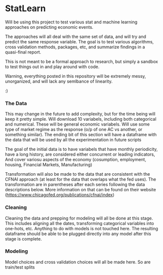 # StatLearn

Will be using this project to test various stat and machine learning approaches on predicting economic events. 

The approaches will all deal with the same set of data, and will try and predict the same response variable. The goal is to test various algorithms, cross validation methods, packages, etc, and summarize findings in a quasi-final report. 

This is not meant to be a formal approach to research, but simply a sandbox to test things out in and play around with code. 

Warning, everything posted in this repository will be extremely messy, unorganized, and will lack any semlbance of linearity.

:)

### The Data

This may change in the future to add complexity, but for the time being will keep it pretty simple. Will download 10 variabels, including both categorical and numerical. These will be general economic variabels. Will use some type of market regime as the response (o/p of one AC vs another, or something similar). The ending bit of this section will have a dataframe with the data that will be used by all the experimentation in future scripts

The goal of the initial data is to have variabels that have monthly periodicity, have a long history, are considered either concurrent or leading indicators, And cover variosu aspects of the economy (cosumption, employment, housing, Financial Markets, Manufacturing)

Transformation will also be made to the data that are consistent with the CFNAI approach (at least for the data that overlaps what the fed uses). The transformation are in parentheses after each series following the data descriptions below. More information on that can be found on their website (https://www.chicagofed.org/publications/cfnai/index)



### Cleaning

Cleaning the data and prepping for modeling will all be done at this stage. This includes aligning all the dates, transforming categorical variables into one-hots, etc. Anything to do with models is not touched here. The resulting dataframe should be able to be plugged directly into any model after this stage is complete.


### Modeling

Model choices and cross validation choices will all be made here. So are train/test splits